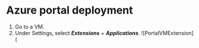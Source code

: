 # Azure portal deployment
1. Go to a VM.
2. Under Settings, select ***Extensions*** + ***Applications***.
   ![PortalVMExtension](
